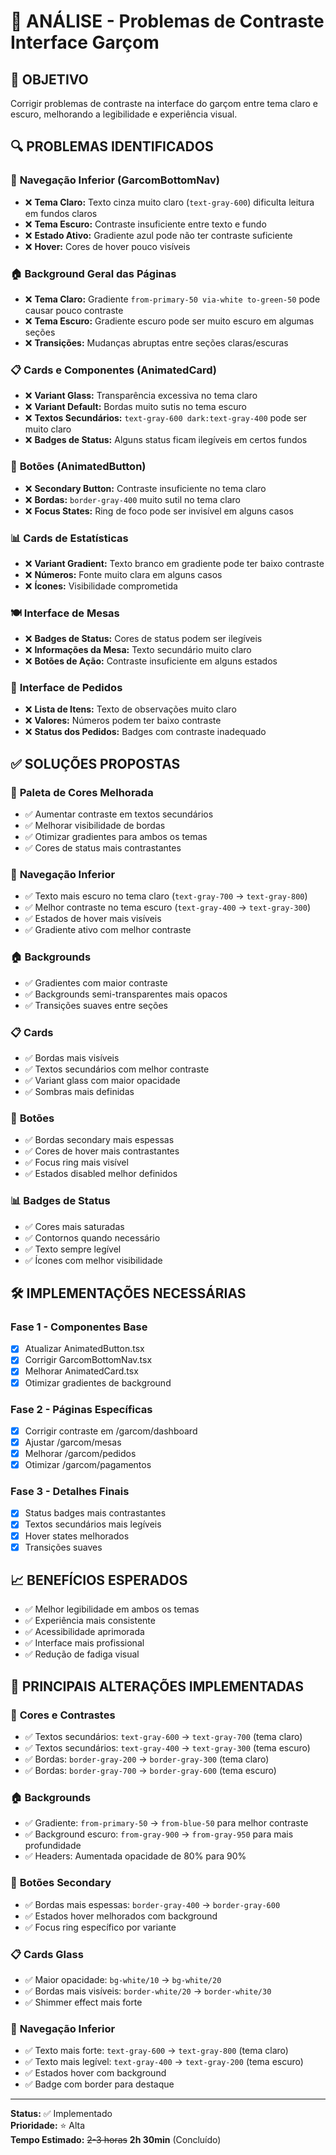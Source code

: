# 🎨 ANÁLISE - Problemas de Contraste Interface Garçom

## 🎯 **OBJETIVO**
Corrigir problemas de contraste na interface do garçom entre tema claro e escuro, melhorando a legibilidade e experiência visual.

## 🔍 **PROBLEMAS IDENTIFICADOS**

### 📱 **Navegação Inferior (GarcomBottomNav)**
- ❌ **Tema Claro:** Texto cinza muito claro (`text-gray-600`) dificulta leitura em fundos claros
- ❌ **Tema Escuro:** Contraste insuficiente entre texto e fundo
- ❌ **Estado Ativo:** Gradiente azul pode não ter contraste suficiente
- ❌ **Hover:** Cores de hover pouco visíveis

### 🏠 **Background Geral das Páginas**
- ❌ **Tema Claro:** Gradiente `from-primary-50 via-white to-green-50` pode causar pouco contraste
- ❌ **Tema Escuro:** Gradiente escuro pode ser muito escuro em algumas seções
- ❌ **Transições:** Mudanças abruptas entre seções claras/escuras

### 📋 **Cards e Componentes (AnimatedCard)**
- ❌ **Variant Glass:** Transparência excessiva no tema claro
- ❌ **Variant Default:** Bordas muito sutis no tema escuro
- ❌ **Textos Secundários:** `text-gray-600 dark:text-gray-400` pode ser muito claro
- ❌ **Badges de Status:** Alguns status ficam ilegíveis em certos fundos

### 🔘 **Botões (AnimatedButton)**
- ❌ **Secondary Button:** Contraste insuficiente no tema claro
- ❌ **Bordas:** `border-gray-400` muito sutil no tema claro
- ❌ **Focus States:** Ring de foco pode ser invisível em alguns casos

### 📊 **Cards de Estatísticas**
- ❌ **Variant Gradient:** Texto branco em gradiente pode ter baixo contraste
- ❌ **Números:** Fonte muito clara em alguns casos
- ❌ **Ícones:** Visibilidade comprometida

### 🍽️ **Interface de Mesas**
- ❌ **Badges de Status:** Cores de status podem ser ilegíveis
- ❌ **Informações da Mesa:** Texto secundário muito claro
- ❌ **Botões de Ação:** Contraste insuficiente em alguns estados

### 📝 **Interface de Pedidos**
- ❌ **Lista de Itens:** Texto de observações muito claro
- ❌ **Valores:** Números podem ter baixo contraste
- ❌ **Status dos Pedidos:** Badges com contraste inadequado

## ✅ **SOLUÇÕES PROPOSTAS**

### 🎨 **Paleta de Cores Melhorada**
- ✅ Aumentar contraste em textos secundários
- ✅ Melhorar visibilidade de bordas
- ✅ Otimizar gradientes para ambos os temas
- ✅ Cores de status mais contrastantes

### 📱 **Navegação Inferior**
- ✅ Texto mais escuro no tema claro (`text-gray-700` → `text-gray-800`)
- ✅ Melhor contraste no tema escuro (`text-gray-400` → `text-gray-300`)
- ✅ Estados de hover mais visíveis
- ✅ Gradiente ativo com melhor contraste

### 🏠 **Backgrounds**
- ✅ Gradientes com maior contraste
- ✅ Backgrounds semi-transparentes mais opacos
- ✅ Transições suaves entre seções

### 📋 **Cards**
- ✅ Bordas mais visíveis
- ✅ Textos secundários com melhor contraste
- ✅ Variant glass com maior opacidade
- ✅ Sombras mais definidas

### 🔘 **Botões**
- ✅ Bordas secondary mais espessas
- ✅ Cores de hover mais contrastantes
- ✅ Focus ring mais visível
- ✅ Estados disabled melhor definidos

### 📊 **Badges de Status**
- ✅ Cores mais saturadas
- ✅ Contornos quando necessário
- ✅ Texto sempre legível
- ✅ Ícones com melhor visibilidade

## 🛠️ **IMPLEMENTAÇÕES NECESSÁRIAS**

### **Fase 1** - Componentes Base
- [x] Atualizar AnimatedButton.tsx
- [x] Corrigir GarcomBottomNav.tsx
- [x] Melhorar AnimatedCard.tsx
- [x] Otimizar gradientes de background

### **Fase 2** - Páginas Específicas
- [x] Corrigir contraste em /garcom/dashboard
- [x] Ajustar /garcom/mesas
- [x] Melhorar /garcom/pedidos
- [x] Otimizar /garcom/pagamentos

### **Fase 3** - Detalhes Finais
- [x] Status badges mais contrastantes
- [x] Textos secundários mais legíveis
- [x] Hover states melhorados
- [x] Transições suaves

## 📈 **BENEFÍCIOS ESPERADOS**
- ✅ Melhor legibilidade em ambos os temas
- ✅ Experiência mais consistente
- ✅ Acessibilidade aprimorada
- ✅ Interface mais profissional
- ✅ Redução de fadiga visual

## 🔧 **PRINCIPAIS ALTERAÇÕES IMPLEMENTADAS**

### 🎨 **Cores e Contrastes**
- ✅ Textos secundários: `text-gray-600` → `text-gray-700` (tema claro)
- ✅ Textos secundários: `text-gray-400` → `text-gray-300` (tema escuro)
- ✅ Bordas: `border-gray-200` → `border-gray-300` (tema claro)
- ✅ Bordas: `border-gray-700` → `border-gray-600` (tema escuro)

### 🏠 **Backgrounds**
- ✅ Gradiente: `from-primary-50` → `from-blue-50` para melhor contraste
- ✅ Background escuro: `from-gray-900` → `from-gray-950` para mais profundidade
- ✅ Headers: Aumentada opacidade de 80% para 90%

### 🔘 **Botões Secondary**
- ✅ Bordas mais espessas: `border-gray-400` → `border-gray-600`
- ✅ Estados hover melhorados com background
- ✅ Focus ring específico por variante

### 📋 **Cards Glass**
- ✅ Maior opacidade: `bg-white/10` → `bg-white/20`
- ✅ Bordas mais visíveis: `border-white/20` → `border-white/30`
- ✅ Shimmer effect mais forte

### 📱 **Navegação Inferior**
- ✅ Texto mais forte: `text-gray-600` → `text-gray-800` (tema claro)
- ✅ Texto mais legível: `text-gray-400` → `text-gray-200` (tema escuro)
- ✅ Estados hover com background
- ✅ Badge com border para destaque

---
**Status:** ✅ Implementado  
**Prioridade:** ⭐ Alta  
**Tempo Estimado:** ~~2-3 horas~~ **2h 30min** (Concluído) 